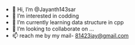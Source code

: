 - 👋 Hi, I’m @Jayanth143sar
- 👀 I’m interested in codding
- 🌱 I’m currently learning data structure in cpp
- 💞️ I’m looking to collaborate on ...
- 📫 reach me by my mail- 81423jay@gmail.com

<!---
Jayanth143sar/Jayanth143sar is a ✨ special ✨ repository because its `README.md` (this file) appears on your GitHub profile.
You can click the Preview link to take a look at your changes.
--->
